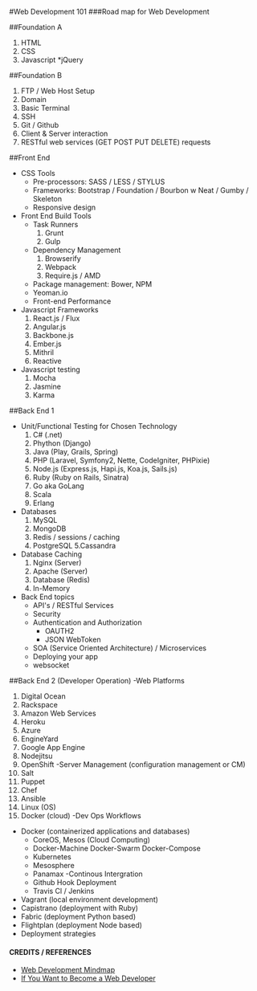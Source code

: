 #Web Development 101
###Road map for Web Development

##Foundation A
1. HTML
2. CSS
3. Javascript
  *jQuery

##Foundation B
1. FTP / Web Host Setup
2. Domain
3. Basic Terminal
4. SSH
5. Git / Github
6. Client & Server interaction
7. RESTful web services (GET POST PUT DELETE) requests

##Front End
- CSS Tools
  - Pre-processors: SASS / LESS / STYLUS
  - Frameworks: Bootstrap / Foundation / Bourbon w Neat / Gumby / Skeleton
  - Responsive design
- Front End Build Tools
  - Task Runners
    1. Grunt
    2. Gulp
  - Dependency Management
    1. Browserify
    2. Webpack
    3. Require.js / AMD
  - Package management: Bower, NPM
  - Yeoman.io
  - Front-end Performance
- Javascript Frameworks
  1. React.js / Flux
  2. Angular.js
  3. Backbone.js
  4. Ember.js
  5. Mithril
  6. Reactive
- Javascript testing
  1. Mocha
  2. Jasmine
  3. Karma

##Back End 1
- Unit/Functional Testing for Chosen Technology
  1. C# (.net)
  2. Phython (Django)
  3. Java (Play, Grails, Spring)
  4. PHP (Laravel, Symfony2, Nette, CodeIgniter, PHPixie)
  5. Node.js (Express.js, Hapi.js, Koa.js, Sails.js)
  6. Ruby (Ruby on Rails, Sinatra)
  7. Go aka GoLang
  8. Scala
  9. Erlang
- Databases
  1. MySQL
  2. MongoDB
  3. Redis / sessions / caching
  4. PostgreSQL
  5.Cassandra
- Database Caching
  1. Nginx (Server)
  2. Apache (Server)
  3. Database (Redis)
  4. In-Memory
- Back End topics
  - API's / RESTful Services
  - Security
  - Authentication and Authorization
    - OAUTH2
    - JSON WebToken
  - SOA (Service Oriented Architecture) / Microservices
  - Deploying your app
  - websocket

##Back End 2 (Developer Operation)
-Web Platforms
  1. Digital Ocean
  2. Rackspace
  3. Amazon Web Services
  4. Heroku
  5. Azure
  6. EngineYard
  7. Google App Engine
  8. Nodejitsu
  9. OpenShift
-Server Management (configuration management or CM)
  1. Salt
  2. Puppet
  3. Chef
  4. Ansible
  5. Linux (OS)
  6. Docker (cloud)
-Dev Ops Workflows
  - Docker (containerized applications and databases)
    - CoreOS, Mesos (Cloud Computing)
    - Docker-Machine Docker-Swarm Docker-Compose
    - Kubernetes
    - Mesosphere
    - Panamax
  -Continous Intergration
    - Github Hook Deployment
    - Travis Cl / Jenkins
  - Vagrant (local environment development)
  - Capistrano (deployment with Ruby)
  - Fabric (deployment Python based)
  - Flightplan (deployment Node based)
  - Deployment strategies


#### CREDITS / REFERENCES
- [Web Development Mindmap](https://coggle.it/diagram/52e97f8c5a143de239005d1b/56212c4e4c505e0045c0d3bda59b77e5977c2c9bd40f3fd0b451bdcf8da4aa52)
- [If You Want to Become a Web Developer](https://www.youtube.com/watch?v=pB0WvcxTbCA)
